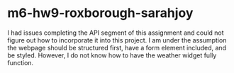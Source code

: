 # m6-hw9-roxborough-sarahjoy

I had issues completing the API segment of this assignment and could not figure out how to incorporate it into this project. I am under the assumption the webpage should be structured first, have a form element included, and be styled. However, I do not know how to have the weather widget fully function.